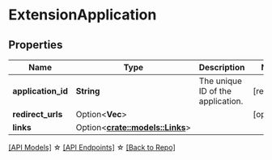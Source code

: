 # ExtensionApplication

## Properties

Name | Type | Description | Notes
------------ | ------------- | ------------- | -------------
**application_id** | **String** | The unique ID of the application. | [readonly]
**redirect_urls** | Option<**Vec<String>**> |  | [optional]
**links** | Option<[**crate::models::Links**](Links.md)> |  |

[[API Models]](./README.md#documentation-for-models) ☆ [[API Endpoints]](./README.md#documentation-for-api-endpoints) ☆ [[Back to Repo]](./README.md)


